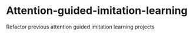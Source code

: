 # Attention-guided-imitation-learning
Refactor previous attention guided imitation learning projects
